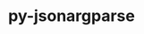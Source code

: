 ---
title: "py-jsonargparse"
layout: cache
categories: [package, develop]
meta: {"versions": ["4.28.0", "4.35.0"], "compilers": ["apple-clang@=15.0.0", "gcc@=13.2.0"], "oss": ["ubuntu24.04", "ventura"], "platforms": ["darwin", "linux"], "targets": ["aarch64", "x86_64_v3"], "stacks": ["ml-darwin-aarch64-mps", "ml-linux-aarch64-cpu", "ml-linux-aarch64-cuda", "ml-linux-x86_64-cpu", "ml-linux-x86_64-cuda", "root"], "num_specs": 11, "num_specs_by_stack": {"root": 11, "ml-darwin-aarch64-mps": 1, "ml-linux-aarch64-cpu": 5, "ml-linux-aarch64-cuda": 5, "ml-linux-x86_64-cpu": 5, "ml-linux-x86_64-cuda": 5}}
spec_details: [{"hash": "cpyd7a2edsxxzphap2rokgdabyq7a3v7", "compiler": "apple-clang@=15.0.0", "versions": ["4.28.0"], "os": "ventura", "platform": "darwin", "target": "aarch64", "variants": ["build_system=python_pip", "+signatures"], "stacks": ["root", "ml-darwin-aarch64-mps"], "size": "-", "tarball": "https://binaries.spack.io/develop/build_cache/darwin-ventura-aarch64/apple-clang-15.0.0/py-jsonargparse-4.28.0/darwin-ventura-aarch64-apple-clang-15.0.0-py-jsonargparse-4.28.0-cpyd7a2edsxxzphap2rokgdabyq7a3v7.spack"}, {"hash": "2wgb7fs2xvzozodqcfz6mcjigywdd3gv", "compiler": "gcc@=13.2.0", "versions": ["4.28.0"], "os": "ubuntu24.04", "platform": "linux", "target": "aarch64", "variants": ["build_system=python_pip", "+signatures"], "stacks": ["root", "ml-linux-aarch64-cpu", "ml-linux-aarch64-cuda"], "size": "-", "tarball": "https://binaries.spack.io/develop/build_cache/linux-ubuntu24.04-aarch64/gcc-13.2.0/py-jsonargparse-4.28.0/linux-ubuntu24.04-aarch64-gcc-13.2.0-py-jsonargparse-4.28.0-2wgb7fs2xvzozodqcfz6mcjigywdd3gv.spack"}, {"hash": "diiwqvdfdltgy7wushngtaksyx36vvao", "compiler": "gcc@=13.2.0", "versions": ["4.28.0"], "os": "ubuntu24.04", "platform": "linux", "target": "aarch64", "variants": ["build_system=python_pip", "+signatures"], "stacks": ["root", "ml-linux-aarch64-cpu", "ml-linux-aarch64-cuda"], "size": "-", "tarball": "https://binaries.spack.io/develop/build_cache/linux-ubuntu24.04-aarch64/gcc-13.2.0/py-jsonargparse-4.28.0/linux-ubuntu24.04-aarch64-gcc-13.2.0-py-jsonargparse-4.28.0-diiwqvdfdltgy7wushngtaksyx36vvao.spack"}, {"hash": "hqftvpyfud33qhiswsz4jbkjdyesxtt4", "compiler": "gcc@=13.2.0", "versions": ["4.35.0"], "os": "ubuntu24.04", "platform": "linux", "target": "aarch64", "variants": ["build_system=python_pip", "+signatures"], "stacks": ["root", "ml-linux-aarch64-cpu", "ml-linux-aarch64-cuda"], "size": "-", "tarball": "https://binaries.spack.io/develop/build_cache/linux-ubuntu24.04-aarch64/gcc-13.2.0/py-jsonargparse-4.35.0/linux-ubuntu24.04-aarch64-gcc-13.2.0-py-jsonargparse-4.35.0-hqftvpyfud33qhiswsz4jbkjdyesxtt4.spack"}, {"hash": "z2j55ys2buzleyjetmrvs5nqq67tfrk6", "compiler": "gcc@=13.2.0", "versions": ["4.35.0"], "os": "ubuntu24.04", "platform": "linux", "target": "aarch64", "variants": ["build_system=python_pip", "+signatures"], "stacks": ["root", "ml-linux-aarch64-cpu", "ml-linux-aarch64-cuda"], "size": "-", "tarball": "https://binaries.spack.io/develop/build_cache/linux-ubuntu24.04-aarch64/gcc-13.2.0/py-jsonargparse-4.35.0/linux-ubuntu24.04-aarch64-gcc-13.2.0-py-jsonargparse-4.35.0-z2j55ys2buzleyjetmrvs5nqq67tfrk6.spack"}, {"hash": "zk4eapgabb62aliedgry4n32tkc424dn", "compiler": "gcc@=13.2.0", "versions": ["4.35.0"], "os": "ubuntu24.04", "platform": "linux", "target": "aarch64", "variants": ["build_system=python_pip", "+signatures"], "stacks": ["root", "ml-linux-aarch64-cpu", "ml-linux-aarch64-cuda"], "size": "-", "tarball": "https://binaries.spack.io/develop/build_cache/linux-ubuntu24.04-aarch64/gcc-13.2.0/py-jsonargparse-4.35.0/linux-ubuntu24.04-aarch64-gcc-13.2.0-py-jsonargparse-4.35.0-zk4eapgabb62aliedgry4n32tkc424dn.spack"}, {"hash": "vrxypvidngpgnkh2z3je2lbduzftql4l", "compiler": "gcc@=13.2.0", "versions": ["4.28.0"], "os": "ubuntu24.04", "platform": "linux", "target": "x86_64_v3", "variants": ["build_system=python_pip", "+signatures"], "stacks": ["root", "ml-linux-x86_64-cpu", "ml-linux-x86_64-cuda"], "size": "-", "tarball": "https://binaries.spack.io/develop/build_cache/linux-ubuntu24.04-x86_64_v3/gcc-13.2.0/py-jsonargparse-4.28.0/linux-ubuntu24.04-x86_64_v3-gcc-13.2.0-py-jsonargparse-4.28.0-vrxypvidngpgnkh2z3je2lbduzftql4l.spack"}, {"hash": "zm336v6f5xse5y4dxnorjfy3dsazdoug", "compiler": "gcc@=13.2.0", "versions": ["4.28.0"], "os": "ubuntu24.04", "platform": "linux", "target": "x86_64_v3", "variants": ["build_system=python_pip", "+signatures"], "stacks": ["root", "ml-linux-x86_64-cpu", "ml-linux-x86_64-cuda"], "size": "-", "tarball": "https://binaries.spack.io/develop/build_cache/linux-ubuntu24.04-x86_64_v3/gcc-13.2.0/py-jsonargparse-4.28.0/linux-ubuntu24.04-x86_64_v3-gcc-13.2.0-py-jsonargparse-4.28.0-zm336v6f5xse5y4dxnorjfy3dsazdoug.spack"}, {"hash": "6hrasljk7rgivhgdhh6dp7hvkukbht5p", "compiler": "gcc@=13.2.0", "versions": ["4.35.0"], "os": "ubuntu24.04", "platform": "linux", "target": "x86_64_v3", "variants": ["build_system=python_pip", "+signatures"], "stacks": ["root", "ml-linux-x86_64-cpu", "ml-linux-x86_64-cuda"], "size": "-", "tarball": "https://binaries.spack.io/develop/build_cache/linux-ubuntu24.04-x86_64_v3/gcc-13.2.0/py-jsonargparse-4.35.0/linux-ubuntu24.04-x86_64_v3-gcc-13.2.0-py-jsonargparse-4.35.0-6hrasljk7rgivhgdhh6dp7hvkukbht5p.spack"}, {"hash": "dbz5jxj3luemvqsfqufe3e3khjgyliaw", "compiler": "gcc@=13.2.0", "versions": ["4.35.0"], "os": "ubuntu24.04", "platform": "linux", "target": "x86_64_v3", "variants": ["build_system=python_pip", "+signatures"], "stacks": ["root", "ml-linux-x86_64-cpu", "ml-linux-x86_64-cuda"], "size": "-", "tarball": "https://binaries.spack.io/develop/build_cache/linux-ubuntu24.04-x86_64_v3/gcc-13.2.0/py-jsonargparse-4.35.0/linux-ubuntu24.04-x86_64_v3-gcc-13.2.0-py-jsonargparse-4.35.0-dbz5jxj3luemvqsfqufe3e3khjgyliaw.spack"}, {"hash": "mwqwuxx3ve6gl6xujxojwhvyedc6n7jj", "compiler": "gcc@=13.2.0", "versions": ["4.35.0"], "os": "ubuntu24.04", "platform": "linux", "target": "x86_64_v3", "variants": ["build_system=python_pip", "+signatures"], "stacks": ["root", "ml-linux-x86_64-cpu", "ml-linux-x86_64-cuda"], "size": "-", "tarball": "https://binaries.spack.io/develop/build_cache/linux-ubuntu24.04-x86_64_v3/gcc-13.2.0/py-jsonargparse-4.35.0/linux-ubuntu24.04-x86_64_v3-gcc-13.2.0-py-jsonargparse-4.35.0-mwqwuxx3ve6gl6xujxojwhvyedc6n7jj.spack"}]
---
